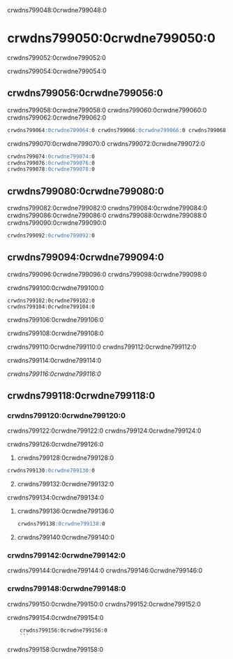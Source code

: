 crwdns799048:0crwdne799048:0
# crwdns799050:0crwdne799050:0

crwdns799052:0crwdne799052:0

crwdns799054:0crwdne799054:0

## crwdns799056:0crwdne799056:0

crwdns799058:0crwdne799058:0 crwdns799060:0crwdne799060:0 crwdns799062:0crwdne799062:0

 ```markdown
crwdns799064:0crwdne799064:0 crwdns799066:0crwdne799066:0 crwdns799068:0crwdne799068:0
```

crwdns799070:0crwdne799070:0 crwdns799072:0crwdne799072:0

 ```markdown
crwdns799074:0crwdne799074:0
crwdns799076:0crwdne799076:0
crwdns799078:0crwdne799078:0
```

## crwdns799080:0crwdne799080:0

crwdns799082:0crwdne799082:0 crwdns799084:0crwdne799084:0 crwdns799086:0crwdne799086:0 crwdns799088:0crwdne799088:0 crwdns799090:0crwdne799090:0

```markdown
crwdns799092:0crwdne799092:0
```

## crwdns799094:0crwdne799094:0

crwdns799096:0crwdne799096:0 crwdns799098:0crwdne799098:0

crwdns799100:0crwdne799100:0

```{figure} ../figures/latin-abbreviation.png
crwdns799102:0crwdne799102:0
crwdns799104:0crwdne799104:0
```

crwdns799106:0crwdne799106:0

crwdns799108:0crwdne799108:0

crwdns799110:0crwdne799110:0 crwdns799112:0crwdne799112:0

crwdns799114:0crwdne799114:0

*crwdns799116:0crwdne799116:0*

## crwdns799118:0crwdne799118:0

### crwdns799120:0crwdne799120:0

crwdns799122:0crwdne799122:0 crwdns799124:0crwdne799124:0

crwdns799126:0crwdne799126:0
1. crwdns799128:0crwdne799128:0
```markdown
crwdns799130:0crwdne799130:0
```
2. crwdns799132:0crwdne799132:0

crwdns799134:0crwdne799134:0
1. crwdns799136:0crwdne799136:0
   ```markdown
   crwdns799138:0crwdne799138:0
   ```

2. crwdns799140:0crwdne799140:0


### crwdns799142:0crwdne799142:0

crwdns799144:0crwdne799144:0 crwdns799146:0crwdne799146:0

### crwdns799148:0crwdne799148:0

crwdns799150:0crwdne799150:0 crwdns799152:0crwdne799152:0

crwdns799154:0crwdne799154:0

```
    crwdns799156:0crwdne799156:0
    ```
```

crwdns799158:0crwdne799158:0
```
